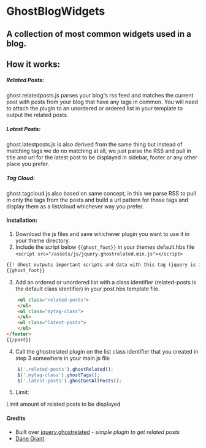 # GhostBlogWidgets

## A collection of most common widgets used in a blog.

## How it works:

##### Related Posts:
ghost.relatedposts.js parses your blog's rss feed and matches the current post with posts from your blog that have any
tags in common. You will need to attach the plugin to an unordered or ordered list in your template to output the
related posts.

##### Latest Posts:
ghost.latestposts.js is also derived from the same thing but instead of matching tags we do no matching at all, we
just parse the RSS and pull in title and url for the latest post to be displayed in sidebar, footer or any other place
you prefer.

##### Tag Cloud:
ghost.tagcloud.js also based on same concept, in this we parse RSS to pull in only the tags from the posts and build a
url pattern for those tags and display them as a list/cloud whichever way you prefer.

#### Installation:

1. Download the js files and save whichever plugin you want to use it in your theme directory.
2. Include the script below `{{ghost_foot}}` in your themes default.hbs file `<script src="/assets/js/jquery.ghostrelated.min.js"></script>`
```html
{{! Ghost outputs important scripts and data with this tag (jquery is included in ghost_foot) }}
{{ghost_foot}}
```
3. Add an ordered or unordered list with a class identifier (related-posts is the default class identifier) in your post.hbs template file.
```html
    <ul class="related-posts">
    </ul>
    <ul class="mytag-class">
    </ul>
    <ul class="latest-posts">
    </ul>
</footer>
{{/post}}
```

4. Call the ghostrelated plugin on the list class identifier that you created in step 3 somewhere in your main js file
```javascript
	$('.related-posts').ghostRelated();
	$('.mytag-class').ghostTags();
	$('.latest-posts').ghostGetAllPosts();
```
5. Limit:

Limit amount of related posts to be displayed

#### Credits

* Built over [jquery.ghostrelated](https://github.com/danecando/jquery.ghostrelated) - *simple plugin to get related
 posts*
* [Dane Grant](https://github.com/danecando)